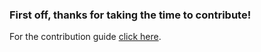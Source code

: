 ### First off, thanks for taking the time to contribute!

For the contribution guide [click here](http://laradock.io/contributing/).
